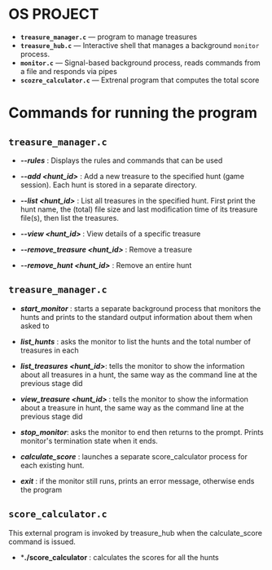 
# OS PROJECT

- **`treasure_manager.c`** — program to manage treasures
- **`treasure_hub.c`** — Interactive shell that manages a background `monitor` process.
- **`monitor.c`** — Signal-based background process, reads commands from a file and responds via pipes
- **`scozre_calculator.c`** — Extrenal program that computes the total score


# Commands for running the program

## `treasure_manager.c`

  - ***--rules*** : Displays the rules and commands that can be used

  - ***--add <hunt_id>*** : Add a new treasure to the specified hunt (game session).     Each hunt is stored in a separate directory.

  - ***--list <hunt_id>*** : List all treasures in the specified hunt. First print the hunt name, the (total) file size and last modification time of its treasure file(s), then list the treasures.

  - ***--view <hunt_id> <id>*** : View details of a specific treasure
  
  - ***--remove_treasure <hunt_id> <id>*** : Remove a treasure 

  - ***--remove_hunt <hunt_id>*** : Remove an entire hunt


## `treasure_manager.c`

  - ***start_monitor*** : starts a separate background process that monitors the hunts and prints to the standard output information about them when asked to
  
  - ***list_hunts*** : asks the monitor to list the hunts and the total number of treasures in each

  - ***list_treasures <hunt_id>***: tells the monitor to show the information about all treasures in a hunt, the same way as the command line at the previous stage did
  
  - ***view_treasure <hunt_id> <id>***: tells the monitor to show the information about a treasure in hunt, the same way as the command line at the previous stage did
  
  - ***stop_monitor***: asks the monitor to end then returns to the prompt. Prints monitor's  termination state when it ends.

   - ***calculate_score*** : launches a separate score_calculator process for each existing hunt.
  
  - ***exit*** : if the monitor still runs, prints an error message, otherwise ends the program


## `score_calculator.c`

This external program is invoked by treasure_hub when the calculate_score command is issued.

  - ***./score_calculator** : calculates the scores for all the hunts